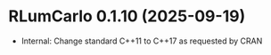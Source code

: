 




<!-- NEWS.md was auto-generated by NEWS.Rmd. Please DO NOT edit by hand!-->

# RLumCarlo 0.1.10 (2025-09-19)

- Internal: Change standard C++11 to C++17 as requested by CRAN
